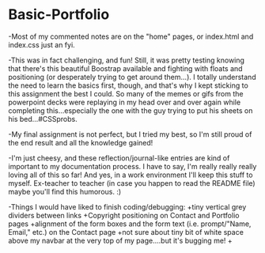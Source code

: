 # Basic-Portfolio

-Most of my commented notes are on the "home" pages, or index.html and index.css just an fyi.

-This was in fact challenging, and fun! Still, it was pretty testing knowing that there's this beautiful Boostrap available and fighting with floats and positioning (or desperately trying to get around them...). I totally understand the need to learn the basics first, though, and that's why I kept sticking to this assignment the best I could. So many of the memes or gifs from the powerpoint decks were replaying in my head over and over again while completing this...especially the one with the guy trying to put his sheets on his bed...#CSSprobs.

-My final assignment is not perfect, but I tried my best, so I'm still proud of the end result and all the knowledge gained! 

-I'm just cheesy, and these reflection/journal-like entries are kind of important to my documentation process. I have to say, I'm really really really loving all of this so far! And yes, in a work environment I'll keep this stuff to myself. Ex-teacher to teacher (in case you happen to read the README file) maybe you'll find this humorous. :)


-Things I would have liked to finish coding/debugging:
+tiny vertical grey dividers between links
+Copyright positioning on Contact and Portfolio pages
+alignment of the form boxes and the form text (i.e. prompt/"Name, Email," etc.) on the Contact page
+not sure about tiny bit of white space above my navbar at the very top of my page....but it's bugging me!
+
